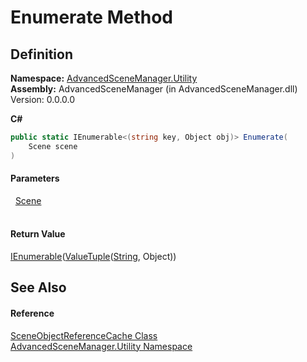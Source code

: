 # Enumerate Method




## Definition
**Namespace:** <a href="N_AdvancedSceneManager_Utility">AdvancedSceneManager.Utility</a>  
**Assembly:** AdvancedSceneManager (in AdvancedSceneManager.dll) Version: 0.0.0.0

**C#**
``` C#
public static IEnumerable<(string key, Object obj)> Enumerate(
	Scene scene
)
```



#### Parameters
<dl><dt>  <a href="T_AdvancedSceneManager_Models_Scene">Scene</a></dt><dd> </dd></dl>

#### Return Value
<a href="https://learn.microsoft.com/dotnet/api/system.collections.generic.ienumerable-1" target="_blank" rel="noopener noreferrer">IEnumerable</a>(<a href="https://learn.microsoft.com/dotnet/api/system.valuetuple-2" target="_blank" rel="noopener noreferrer">ValueTuple</a>(<a href="https://learn.microsoft.com/dotnet/api/system.string" target="_blank" rel="noopener noreferrer">String</a>, Object))

## See Also


#### Reference
<a href="T_AdvancedSceneManager_Utility_SceneObjectReferenceCache">SceneObjectReferenceCache Class</a>  
<a href="N_AdvancedSceneManager_Utility">AdvancedSceneManager.Utility Namespace</a>  
